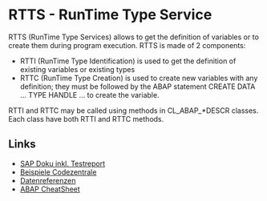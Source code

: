 # RTTS - RunTime Type Service

RTTS (RunTime Type Services) allows to get the definition of variables or to create them during program execution. RTTS is made of 2 components:

- RTTI (RunTime Type Identification) is used to get the definition of existing variables or existing types
- RTTC (RunTime Type Creation) is used to create new variables with any definition; they must be followed by the ABAP statement CREATE DATA ... TYPE HANDLE ... to create the variable.

RTTI and RTTC may be called using methods in CL_ABAP_*DESCR classes. Each class have both RTTI and RTTC methods.

## Links
- [SAP Doku inkl. Testreport](https://help.sap.com/docs/SUPPORT_CONTENT/abapobjects/3353526555.html)
- [Beispiele Codezentrale](https://codezentrale.de/abap-rtti-rttc-rtts-verwendung-von-typdescriptoren/)
- [Datenreferenzen](https://help.sap.com/doc/abapdocu_752_index_htm/7.52/en-US/index.htm?file=abendata_reference_type.htm)
- [ABAP CheatSheet](https://github.com/SAP-samples/abap-cheat-sheets/blob/main/06_Dynamic_Programming.md#runtime-type-services-rtts)

